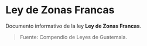 # Ley de Zonas Francas

Documento informativo de la ley **Ley de Zonas Francas**.

> Fuente: Compendio de Leyes de Guatemala.